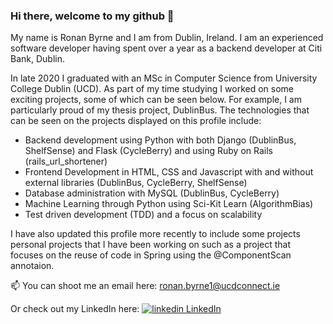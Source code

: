 ### Hi there, welcome to my github 👋

My name is Ronan Byrne and I am from Dublin, Ireland. I am an experienced software developer having spent over a year as a backend developer at Citi Bank, Dublin.  

In late 2020 I graduated with an MSc in Computer Science from University College Dublin (UCD). As part of my time studying I worked on some exciting projects, some of which can be seen below. For example, I am particularly proud of my thesis project, DublinBus.  The technologies that can be seen on the projects displayed on this profile include:

- Backend development using Python with both Django (DublinBus, ShelfSense) and Flask (CycleBerry) and using Ruby on Rails (rails_url_shortener)
- Frontend Development in HTML, CSS and Javascript with and without external libraries (DublinBus, CycleBerry, ShelfSense)
- Database administration with MySQL (DublinBus, CycleBerry)
- Machine Learning through Python using Sci-Kit Learn (AlgorithmBias)
- Test driven development (TDD) and a focus on scalability

I have also updated this profile more recently to include some projects personal projects that I have been working on such as a project that focuses on the reuse of code in Spring using the @ComponentScan annotaion.

📫 You can shoot me an email here: ronan.byrne1@ucdconnect.ie

Or check out my LinkedIn here: <a href="https://www.linkedin.com/in/ronan-byrne-7311921a8/" rel="nofollow noreferrer"><img src="https://i.stack.imgur.com/gVE0j.png" alt="linkedin"> LinkedIn </a> 


<!--
**ronanb95/ronanb95** is a ✨ _special_ ✨ repository because its `README.md` (this file) appears on your GitHub profile.

Here are some ideas to get you started:

- 🔭 I’m currently working on ...
- 🌱 I’m currently learning ...
- 👯 I’m looking to collaborate on ...
- 🤔 I’m looking for help with ...
- 💬 Ask me about ...
- 📫 How to reach me: ...
- 😄 Pronouns: ...
- ⚡ Fun fact: ...
-->
